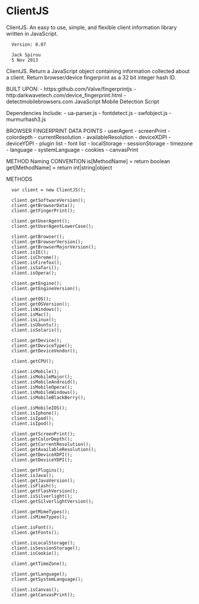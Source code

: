 ClientJS
=============


 ClientJS.  An easy to use, simple, and flexible client information library written in JavaScript.

      Version: 0.07

      Jack Spirou
      5 Nov 2013

 ClientJS.  Return a JavaScript object containing information collected about a client.
            Return browser/device fingerprint as a 32 bit integer hash ID. 

 BUILT UPON:
      - https:github.com/Valve/fingerprintjs
      - http:darkwavetech.com/device_fingerprint.html
      - detectmobilebrowsers.com JavaScript Mobile Detection Script

 Dependencies Include: 
      - ua-parser.js
      - fontdetect.js
      - swfobject.js
      - murmurhash3.js

 BROWSER FINGERPRINT DATA POINTS
      - userAgent
      - screenPrint
          - colordepth
          - currentResolution 
          - availableResolution
          - deviceXDPI
          - deviceYDPI
      - plugin list
      - font list
      - localStorage
      - sessionStorage
      - timezone
      - language
      - systemLanguage
      - cookies
      - canvasPrint

 METHOD Naming CONVENTION
      is[MethodName]  = return boolean
      get[MethodName] = return int|string|object

 METHODS

      var client = new ClientJS();

      client.getSoftwareVersion();
      client.getBrowserData();
      client.getFingerPrint();

      client.getUserAgent();
      client.getUserAgentLowerCase();

      client.getBrowser();
      client.getBrowserVersion();
      client.getBrowserMajorVersion();
      client.isIE();
      client.isChrome();
      client.isFirefox();
      client.isSafari();
      client.isOpera();

      client.getEngine();
      client.getEngineVersion();

      client.getOS();
      client.getOSVersion();
      client.isWindows();
      client.isMac();
      client.isLinux();
      client.isUbuntu();
      client.isSolaris();

      client.getDevice();
      client.getDeviceType();
      client.getDeviceVendor();

      client.getCPU();

      client.isMobile();
      client.isMobileMajor();
      client.isMobileAndroid();
      client.isMobileOpera();
      client.isMobileWindows();
      client.isMobileBlackBerry();

      client.isMobileIOS();
      client.isIphone();
      client.isIpad();
      client.isIpod();

      client.getScreenPrint();
      client.getColorDepth();
      client.getCurrentResolution();
      client.getAvailableResolution();
      client.getDeviceXDPI();
      client.getDeviceYDPI();

      client.getPlugins();
      client.isJava();
      client.getJavaVersion();
      client.isFlash();
      client.getFlashVersion();
      client.isSilverlight();
      client.getSilverlightVersion();

      client.getMimeTypes();
      client.isMimeTypes();

      client.isFont();
      client.getFonts();

      client.isLocalStorage();
      client.isSessionStorage();
      client.isCookie();

      client.getTimeZone();

      client.getLanguage();
      client.getSystemLanguage();

      client.isCanvas();
      client.getCanvasPrint();
